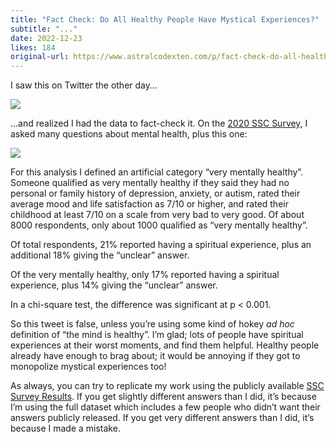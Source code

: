 ```yaml
---
title: "Fact Check: Do All Healthy People Have Mystical Experiences?"
subtitle: "..."
date: 2022-12-23
likes: 184
original-url: https://www.astralcodexten.com/p/fact-check-do-all-healthy-people
---
```

I saw this on Twitter the other day…

[![](https://substackcdn.com/image/fetch/w_1456,c_limit,f_auto,q_auto:good,fl_progressive:steep/https%3A%2F%2Fbucketeer-e05bbc84-baa3-437e-9518-adb32be77984.s3.amazonaws.com%2Fpublic%2Fimages%2F44fe4aec-d64a-4878-b790-ee06dfd292c8_544x306.png)](https://substackcdn.com/image/fetch/f_auto,q_auto:good,fl_progressive:steep/https%3A%2F%2Fbucketeer-e05bbc84-baa3-437e-9518-adb32be77984.s3.amazonaws.com%2Fpublic%2Fimages%2F44fe4aec-d64a-4878-b790-ee06dfd292c8_544x306.png)

…and realized I had the data to fact-check it. On the [2020 SSC Survey](https://slatestarcodex.com/2020/01/20/ssc-survey-results-2020/), I asked many questions about mental health, plus this one:

[![](https://substackcdn.com/image/fetch/w_1456,c_limit,f_auto,q_auto:good,fl_progressive:steep/https%3A%2F%2Fbucketeer-e05bbc84-baa3-437e-9518-adb32be77984.s3.amazonaws.com%2Fpublic%2Fimages%2F01b0399a-6f0a-4d2b-8ccc-01efa6f98344_815x335.png)](https://substackcdn.com/image/fetch/f_auto,q_auto:good,fl_progressive:steep/https%3A%2F%2Fbucketeer-e05bbc84-baa3-437e-9518-adb32be77984.s3.amazonaws.com%2Fpublic%2Fimages%2F01b0399a-6f0a-4d2b-8ccc-01efa6f98344_815x335.png)

For this analysis I defined an artificial category “very mentally healthy”. Someone qualified as very mentally healthy if they said they had no personal or family history of depression, anxiety, or autism, rated their average mood and life satisfaction as 7/10 or higher, and rated their childhood at least 7/10 on a scale from very bad to very good. Of about 8000 respondents, only about 1000 qualified as “very mentally healthy”.

Of total respondents, 21% reported having a spiritual experience, plus an additional 18% giving the “unclear” answer.

Of the very mentally healthy, only 17% reported having a spiritual experience, plus 14% giving the “unclear” answer.

In a chi-square test, the difference was significant at p < 0.001.

So this tweet is false, unless you’re using some kind of hokey _ad hoc_ definition of “the mind is healthy”. I’m glad; lots of people have spiritual experiences at their worst moments, and find them helpful. Healthy people already have enough to brag about; it would be annoying if they got to monopolize mystical experiences too!

As always, you can try to replicate my work using the publicly available [SSC Survey Results](https://slatestarcodex.com/2020/01/20/ssc-survey-results-2020/). If you get slightly different answers than I did, it’s because I’m using the full dataset which includes a few people who didn’t want their answers publicly released. If you get very different answers than I did, it’s because I made a mistake.
